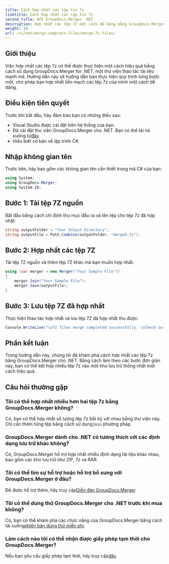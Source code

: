 ```yaml
---
title: Cách hợp nhất các tập tin 7z
linktitle: Cách hợp nhất các tập tin 7z
second_title: API GroupDocs.Merger .NET
description: Hợp nhất các tệp 7z một cách dễ dàng bằng GroupDocs.Merger cho .NET. Hãy làm theo hướng dẫn từng bước của chúng tôi để kết hợp nhiều kho lưu trữ thành một một cách liền mạch.
weight: 10
url: /vi/net/merge-compress-files/merge-7z-files/
---
```

## Giới thiệu
Việc hợp nhất các tệp 7z có thể được thực hiện một cách hiệu quả bằng cách sử dụng GroupDocs.Merger for .NET, một thư viện thao tác tài liệu mạnh mẽ. Hướng dẫn này sẽ hướng dẫn bạn thực hiện quy trình từng bước một, cho phép bạn hợp nhất liền mạch các tệp 7z của mình một cách dễ dàng.
## Điều kiện tiên quyết
Trước khi bắt đầu, hãy đảm bảo bạn có những điều sau:
- Visual Studio được cài đặt trên hệ thống của bạn.
-  Đã cài đặt thư viện GroupDocs.Merger cho .NET. Bạn có thể tải nó xuống từ[đây](https://releases.groupdocs.com/merger/net/).
- Hiểu biết cơ bản về lập trình C#.

## Nhập không gian tên
Trước tiên, hãy bao gồm các không gian tên cần thiết trong mã C# của bạn:
```csharp
using System; 
using GroupDocs.Merger;
using System.IO;
```
## Bước 1: Tải tệp 7Z nguồn
Bắt đầu bằng cách chỉ định thư mục đầu ra và tên tệp cho tệp 7z đã hợp nhất:
```csharp
string outputFolder = "Your Output Directory";
string outputFile = Path.Combine(outputFolder, "merged.7z");
```
## Bước 2: Hợp nhất các tệp 7Z
Tải tệp 7Z nguồn và thêm tệp 7Z khác mà bạn muốn hợp nhất:
```csharp
using (var merger = new Merger("Your Sample File"))
{
    merger.Join("Your Sample File");
    merger.Save(outputFile);
}
```
## Bước 3: Lưu tệp 7Z đã hợp nhất
Thực hiện thao tác hợp nhất và lưu tệp 7Z đã hợp nhất thu được:
```csharp
Console.WriteLine("\n7Z files merge completed successfully. \nCheck output in {0}", outputFolder);
```

## Phần kết luận
Trong hướng dẫn này, chúng tôi đã khám phá cách hợp nhất các tệp 7z bằng GroupDocs.Merger cho .NET. Bằng cách làm theo các bước đơn giản này, bạn có thể kết hợp nhiều tệp 7z vào một kho lưu trữ thống nhất một cách hiệu quả.

## Câu hỏi thường gặp
### Tôi có thể hợp nhất nhiều hơn hai tệp 7z bằng GroupDocs.Merger không?
 Có, bạn có thể hợp nhất số lượng tệp 7z bất kỳ với nhau bằng thư viện này. Chỉ cần thêm từng tệp bằng cách sử dụng`Join` phương pháp.
### GroupDocs.Merger dành cho .NET có tương thích với các định dạng lưu trữ khác không?
Có, GroupDocs.Merger hỗ trợ hợp nhất nhiều định dạng tài liệu khác nhau, bao gồm các kho lưu trữ như ZIP, 7z và RAR.
### Tôi có thể tìm sự hỗ trợ hoặc hỗ trợ bổ sung với GroupDocs.Merger ở đâu?
 Để được hỗ trợ thêm, hãy truy cập[Diễn đàn GroupDocs.Merger](https://forum.groupdocs.com/c/merger/32).
### Tôi có thể dùng thử GroupDocs.Merger cho .NET trước khi mua không?
 Có, bạn có thể khám phá các chức năng của GroupDocs.Merger bằng cách tải xuống[phiên bản dùng thử miễn phí](https://releases.groupdocs.com/).
### Làm cách nào tôi có thể nhận được giấy phép tạm thời cho GroupDocs.Merger?
 Nếu bạn yêu cầu giấy phép tạm thời, hãy truy cập[đây](https://purchase.groupdocs.com/temporary-license/).